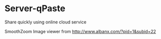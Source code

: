 Server-qPaste
=============

Share quickly using online cloud service

SmoothZoom Image viewer from
http://www.albanx.com/?pid=1&subid=22